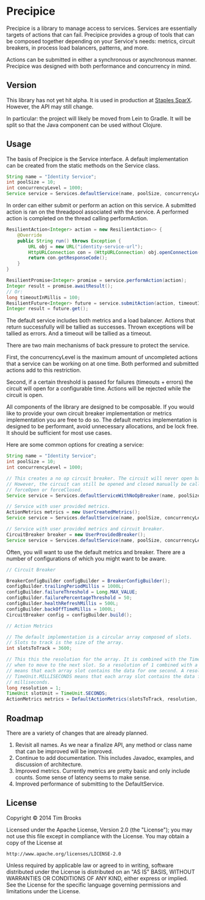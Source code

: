 # Precipice

Precipice is a library to manage access to services. Services are essentially targets of actions that can
fail. Precipice provides a group of tools that can be composed together depending on your Service's needs: metrics, circuit breakers, in process load balancers, patterns, and more.

Actions can be submitted in either a synchronous or asynchronous manner. Precipice was designed with both performance and concurrency in mind.

## Version

This library has not yet hit alpha. It is used in production at [Staples SparX](http://www.staples-sparx.com). However,
the API may still change.

In particular: the project will likely be moved from Lein to Gradle. It will be split so that the Java component can be used without Clojure.

## Usage

The basis of Precipice is the Service interface. A default implementation can be created from the static methods on the Service class.

```java
String name = "Identity Service";
int poolSize = 10;
int concurrencyLevel = 1000;
Service service = Services.defaultService(name, poolSize, concurrencyLevel);
```

In order can either submit or perform an action on this service. A submitted action is ran on the threadpool associated with the service. A performed action is completed on the thread calling performAction.

```java
ResilientAction<Integer> action = new ResilientAction<> {
    @Override
    public String run() throws Exception {
        URL obj = new URL("identity-service-url");
        HttpURLConnection con = (HttpURLConnection) obj.openConnection();
        return con.getResponseCode();
    }
}

ResilientPromise<Integer> promise = service.performAction(action);
Integer result = promise.awaitResult();
// Or:
long timeoutInMillis = 100;
ResilientFuture<Integer> future = service.submitAction(action, timeoutInMillis);
Integer result = future.get();
```

The default service includes both metrics and a load balancer. Actions that return successfully will be tallied as successes. Thrown exceptions will be tallied as errors. And a timeout will be tallied as a timeout.

There are two main mechanisms of back pressure to protect the service.

First, the concurrencyLevel is the maximum amount of uncompleted actions that a service can be working on at one time. Both performed and submitted actions add to this restriction.

Second, if a certain threshold is passed for failures (timeouts + errors) the circuit will open for a configurable time. Actions will be rejected while the circuit is open.

All components of the library are designed to be composable. If you would like to provide your own circuit breaker implementation or metrics implementation you are free to do so. The default metrics implementation is designed to be performant, avoid unnecessary allocations, and be lock free. It should be sufficient for most use cases.

Here are some common options for creating a service:
```java
String name = "Identity Service";
int poolSize = 10;
int concurrencyLevel = 1000;

// This creates a no op circuit breaker. The circuit will never open based on failures.
// However, the circuit can still be opened and closed manually be calling 
// forceOpen or forceClosed.
Service service = Services.defaultServiceWithNoOpBreaker(name, poolSize, concurrencyLevel);

// Service with user provided metrics.
ActionMetrics metrics = new UserCreatedMetrics();
Service service = Services.defaultService(name, poolSize, concurrencyLevel, metrics);

// Service with user provided metrics and circuit breaker.
CircuitBreaker breaker = new UserProvidedBreaker();
Service service = Services.defaultService(name, poolSize, concurrencyLevel, metrics, breaker);
```

Often, you will want to use the default metrics and breaker. There are a number of configurations of which you might want to be aware.

```java
// Circuit Breaker

BreakerConfigBuilder configBuilder = BreakerConfigBuilder();
configBuilder.trailingPeriodMillis = 1000L;
configBuilder.failureThreshold = Long.MAX_VALUE;
configBuilder.failurePercentageThreshold = 50;
configBuilder.healthRefreshMillis = 500L;
configBuilder.backOffTimeMillis = 1000L;
CircuitBreaker config = configBuilder.build();

// Action Metrics

// The default implementation is a circular array composed of slots.
// Slots to track is the size of the array.
int slotsToTrack = 3600;

// This this the resolution for the array. It is combined with the TimeUnit to determined
// when to move to the next slot. So a resolution of 1 combined with a TimeUnit.SECONDS
// means that each array slot contains the data for one second. A resolution of 500 with a 
// TimeUnit.MILLISECONDS means that each array slot contains the data for 500
// milliseconds.
long resolution = 1;
TimeUnit slotUnit = TimeUnit.SECONDS;
ActionMetrics metrics = DefaultActionMetrics(slotsToTrack, resolution, slotUnit)
```

## Roadmap

There are a variety of changes that are already planned.

1. Revisit all names. As we near a finalize API, any method or class name that can be improved will be improved.
2. Continue to add documentation. This includes Javadoc, examples, and discussion of architecture.
3. Improved metrics. Currently metrics are pretty basic and only include counts. Some sense of latency seems to make
sense.
4. Improved performance of submitting to the DefaultService.

## License

Copyright © 2014 Tim Brooks

Licensed under the Apache License, Version 2.0 (the "License");
you may not use this file except in compliance with the License.
You may obtain a copy of the License at

    http://www.apache.org/licenses/LICENSE-2.0

Unless required by applicable law or agreed to in writing, software
distributed under the License is distributed on an "AS IS" BASIS,
WITHOUT WARRANTIES OR CONDITIONS OF ANY KIND, either express or implied.
See the License for the specific language governing permissions and
limitations under the License.